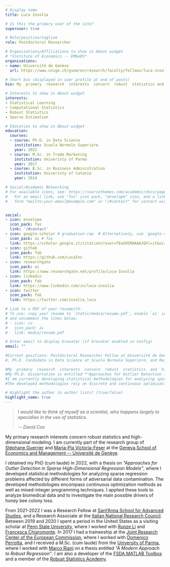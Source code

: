 ```yaml
---
# Display name
title: Luca Insolia

# Is this the primary user of the site?
superuser: true

# Role/position/tagline
role: Postdoctoral Researcher

# Organizations/Affiliations to show in About widget
# *Institute of Economics -- EMbeDS*
organizations:
- name: Université de Genève 
  url: https://www.unige.ch/gsem/en/research/faculty/fellows/luca-insolia/

# Short bio (displayed in user profile at end of posts)
bio: My  primary  research  interests  concern  robust  statistics and high-dimensional modeling. During my PhD, I developed statistical methodologies for analyzing sparse regression problems affected by different forms of adversarial data contamination.  The developed methodologies encompass continuous optimization methods as well as mixed-integer programming techniques.  I applied these tools to analyze biomedical data and to investigate the main possible drivers of honey bee colony loss.

# Interests to show in About widget
interests:
- Statistical Learning
- Computational Statistics
- Robust Statistics
- Sparse Estimation

# Education to show in About widget
education:
  courses:
  - course: Ph.D. in Data Science
    institution: Scuola Normale Superiore
    year: 2022
  - course: M.Sc. in Trade Marketing
    institution: Univeristy of Parma
    year: 2017
  - course: B.Sc. in Business Administration
    institution: Univeristy of Catania
    year: 2014

# Social/Academic Networking
# For available icons, see: https://sourcethemes.com/academic/docs/page-builder/#icons
#   For an email link, use "fas" icon pack, "envelope" icon, and a link in the
#   form "mailto:your-email@example.com" or "/#contact" for contact widget.


social:
- icon: envelope
  icon_pack: fas
  link: '/#contact'
- icon: google-scholar # graduation-cap  # Alternatively, use `google-scholar` icon from `ai` icon pack
  icon_pack: ai # fas
  link: https://scholar.google.it/citations?user=fEwX0SMAAAAJ&hl=it&oi=ao
- icon: github
  icon_pack: fab
  link: https://github.com/LucaIns
- icon: researchgate
  icon_pack: ai
  link: https://www.researchgate.net/profile/Luca-Insolia
- icon: linkedin
  icon_pack: fab
  link: https://www.linkedin.com/in/luca-insolia
- icon: twitter
  icon_pack: fab
  link: https://twitter.com/insolia_luca

# Link to a PDF of your resume/CV.
# To use: copy your resume to `static/media/resume.pdf`, enable `ai` icons in `params.toml`, 
# and uncomment the lines below.
# - icon: cv
#   icon_pack: ai
#   link: media/resume.pdf

# Enter email to display Gravatar (if Gravatar enabled in Config)
email: ""

#Current positions: Postdoctoral Researcher Fellow at Université de Genève. 
#, Ph.D. Candidate in Data Science at Scuola Normale Superiore, and Research Associate at the Italian National Research Council.

#My  primary  research  interests  concern  robust  statistics  and  high-dimensional modeling. 
#My Ph.D. dissertation is entitled *"Approaches for Outlier Detection in Sparse High-Dimensional Regression Models"*.
#I am currently developing statistical methodologies for analyzing sparse regression problems affected by different forms of adversarial data contamination.
#The developed methodologies rely on discrete and continuous optimization methods. I am also investigating the use of these tools to analyze the main possible drivers of honey bee colony loss.  

# Highlight the author in author lists? (true/false)
highlight_name: true
---
```


<!-- Nelson Bighetti is a professor of artificial intelligence at the Stanford AI Lab. His research interests include distributed robotics, mobile computing and programmable matter. He leads the Robotic Neurobiology group, which develops self-reconfiguring robots, systems of self-organizing robots, and mobile sensor networks.

Lorem ipsum dolor sit amet, consectetur adipiscing elit. Sed neque elit, tristique placerat feugiat ac, facilisis vitae arcu. Proin eget egestas augue. Praesent ut sem nec arcu pellentesque aliquet. Duis dapibus diam vel metus tempus vulputate.
 -->

> *I would like to think of myself as a scientist, who happens largely to specialise in the use of statistics.*
>
> -- <cite>David Cox</cite>

<!-- ***I would like to think of myself as a scientist, who happens largely to specialise in the use of statistics*** – David Cox   -->

My  primary  research  interests  concern  robust  statistics and high-dimensional modeling. 
I am currently part of the research group of [Stéphane Guerrier](https://www.unige.ch/gsem/en/research/faculty/all/stephane-guerrier/) and [Maria-Pia Victoria-Feser](https://www.unige.ch/gsem/en/research/faculty/all/maria-pia-victoria-feser/) at the [Geneva School of Economics and Management -- Université de Genève](https://www.unige.ch/gsem/en/).

I obtained my PhD (cum laude) in 2022, with a thesis on *"Approaches for Outlier Detection in Sparse High-Dimensional Regression Models"*, where I developed statistical methodologies for analyzing sparse regression problems affected by different forms of adversarial data contamination. The developed methodologies encompass continuous optimization methods as well as mixed-integer programming techniques. I applied these tools to analyze biomedical data and to investigate the main possible drivers of honey bee colony loss.

From 2021-2022 I was a Research Fellow at [Sant’Anna School for Advanced Studies](https://www.santannapisa.it/en), and a Research Associate at the [Italian National Research Council](http://www.iasi.cnr.it/new/).
Between 2019 and 2020 I spent a period in the United States as a visiting scholar at [Penn State University](https://science.psu.edu/stat/our-department), where I worked with [Runze Li](http://www.personal.psu.edu/ril4/) and [Francesca Chiaromonte](https://sites.psu.edu/chiaromonte/).
In 2017 I had a traineeship at the [Joint Research Center of the European Commission](https://ec.europa.eu/info/departments/joint-research-centre_en), where I worked with [Domenico Perrotta](https://ec.europa.eu/jrc/en/person/domenico-perrotta),
and I received a M.Sc. (cum laude) from the [University of Parma](https://sea.unipr.it/en), where I worked with [Marco Riani](http://riani.it/) on a thesis entitled *"A Modern Approach to Robust Regression"*.
I am also a developer of the [FSDA MATLAB Toolbox](https://github.com/UniprJRC/FSDA) and a member of the [Robust Statistics Acedemy](http://rosa.unipr.it/index.html).  



<!-- {{< icon name="download" pack="fas" >}} Download my {{< staticref "media/demo_resume.pdf" "newtab" >}}resumé{{< /staticref >}}. -->
